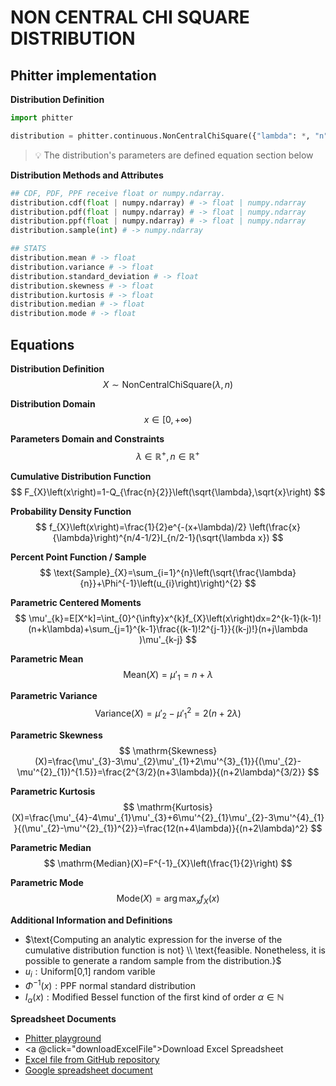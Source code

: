 # NON CENTRAL CHI SQUARE DISTRIBUTION

## Phitter implementation

**Distribution Definition**

```python
import phitter

distribution = phitter.continuous.NonCentralChiSquare({"lambda": *, "n": *})
```

> 💡 The distribution's parameters are defined equation section below

**Distribution Methods and Attributes**

```python
## CDF, PDF, PPF receive float or numpy.ndarray.
distribution.cdf(float | numpy.ndarray) # -> float | numpy.ndarray
distribution.pdf(float | numpy.ndarray) # -> float | numpy.ndarray
distribution.ppf(float | numpy.ndarray) # -> float | numpy.ndarray
distribution.sample(int) # -> numpy.ndarray

## STATS
distribution.mean # -> float
distribution.variance # -> float
distribution.standard_deviation # -> float
distribution.skewness # -> float
distribution.kurtosis # -> float
distribution.median # -> float
distribution.mode # -> float
```

## Equations

**Distribution Definition**
$$ X\sim\mathrm{NonCentralChiSquare}\left(\lambda,n\right) $$

**Distribution Domain**
$$ x\in [0,+\infty) $$

**Parameters Domain and Constraints**
$$ \lambda\in\mathbb{R}^{+}, n\in\mathbb{R}^{+} $$

**Cumulative Distribution Function**
$$ F_{X}\left(x\right)=1-Q_{\frac{n}{2}}\left(\sqrt{\lambda},\sqrt{x}\right) $$

**Probability Density Function**
$$ f_{X}\left(x\right)=\frac{1}{2}e^{-(x+\lambda)/2} \left(\frac{x}{\lambda}\right)^{n/4-1/2}I_{n/2-1}(\sqrt{\lambda x}) $$

**Percent Point Function / Sample**
$$ \text{Sample}_{X}=\sum_{i=1}^{n}\left(\sqrt{\frac{\lambda}{n}}+\Phi^{-1}\left(u_{i}\right)\right)^{2} $$

**Parametric Centered Moments**
$$ \mu'_{k}=E[X^k]=\int_{0}^{\infty}x^{k}f_{X}\left(x\right)dx=2^{k-1}(k-1)!(n+k\lambda)+\sum_{j=1}^{k-1}\frac{(k-1)!2^{j-1}}{(k-j)!}(n+j\lambda )\mu'_{k-j} $$

**Parametric Mean**
$$ \mathrm{Mean}(X)=\mu'_{1}=n+\lambda $$

**Parametric Variance**
$$ \mathrm{Variance}(X)=\mu'_{2}-\mu'^{2}_{1}=2(n+2\lambda) $$

**Parametric Skewness**
$$ \mathrm{Skewness}(X)=\frac{\mu'_{3}-3\mu'_{2}\mu'_{1}+2\mu'^{3}_{1}}{(\mu'_{2}-\mu'^{2}_{1})^{1.5}}=\frac{2^{3/2}(n+3\lambda)}{(n+2\lambda)^{3/2}} $$

**Parametric Kurtosis**
$$ \mathrm{Kurtosis}(X)=\frac{\mu'_{4}-4\mu'_{1}\mu'_{3}+6\mu'^{2}_{1}\mu'_{2}-3\mu'^{4}_{1}}{(\mu'_{2}-\mu'^{2}_{1})^{2}}=\frac{12(n+4\lambda)}{(n+2\lambda)^2} $$

**Parametric Median**
$$ \mathrm{Median}(X)=F^{-1}_{X}\left(\frac{1}{2}\right) $$

**Parametric Mode**
$$ \mathrm{Mode}(X)=\arg\max_{x}f_{X}\left(x\right) $$

**Additional Information and Definitions**
- $\text{Computing an analytic expression for the inverse of the cumulative distribution function is not} \\ \text{feasible. Nonetheless, it is possible to generate a random sample from the distribution.}$
- $u_{i}:\text{Uniform[0,1] random varible}$
- $\Phi^{-1}\left(x\right):\text{PPF normal standard distribution}$
- $I_{\alpha}\left(x\right):\text{Modified Bessel function of the first kind of order }\alpha\in\mathbb{N}$

**Spreadsheet Documents**

-   [Phitter playground](https://phitter.io/distributions/continuous/non_central_chi_square)
-   <a @click="downloadExcelFile">Download Excel Spreadsheet</a>
-   [Excel file from GitHub repository](https://github.com/phitterio/phitter-files/blob/main/continuous/non_central_chi_square.xlsx)
-   [Google spreadsheet document](https://docs.google.com/spreadsheets/d/17KWXPKOuMfTG0w4Gqe3lU3vWY2e9k31AX22PXTzOrFk)

<script setup>
const downloadExcelFile = function() {
    const fileId = "non_central_chi_square";
    const url = `https://raw.githubusercontent.com/phitterio/phitter-files/main/continuous/${fileId}.xlsx`;
    const link = document.createElement("a");
    link.href = url;
    link.setAttribute("download", `${fileId}.xlsx`);
    document.body.appendChild(link);
    link.click();
    document.body.removeChild(link);
};
</script>

<style module>
a {
  cursor: pointer;
}
</style>

    